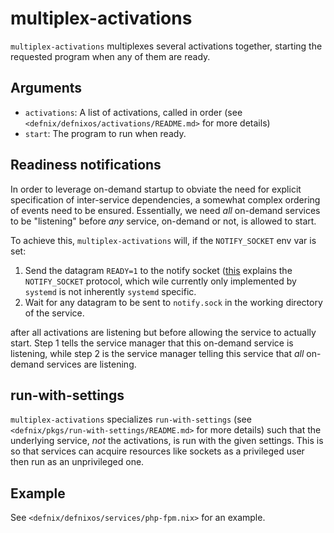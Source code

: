 multiplex-activations
======================

`multiplex-activations` multiplexes several activations together, starting
the requested program when any of them are ready.

Arguments
----------

* `activations`: A list of activations, called in order (see
  `<defnix/defnixos/activations/README.md>` for more details)
* `start`: The program to run when ready.

Readiness notifications
-----------------------

In order to leverage on-demand startup to obviate the need for explicit
specification of inter-service dependencies, a somewhat complex ordering
of events need to be ensured. Essentially, we need *all* on-demand services
to be "listening" before *any* service, on-demand or not, is allowed to start.

To achieve this, `multiplex-activations` will, if the `NOTIFY_SOCKET` env var
is set:

1. Send the datagram `READY=1` to the notify socket ([this][1] explains the
   `NOTIFY_SOCKET` protocol, which wile currently only implemented by `systemd`
   is not inherently `systemd` specific.
2. Wait for any datagram to be sent to `notify.sock` in the working directory
   of the service.

after all activations are listening but before allowing the service to actually
start. Step 1 tells the service manager that this on-demand service is
listening, while step 2 is the service manager telling this service that *all*
on-demand services are listening.

run-with-settings
------------------

`multiplex-activations` specializes `run-with-settings`
(see `<defnix/pkgs/run-with-settings/README.md>` for more details) such that
the underlying service, *not* the activations, is run with the given settings.
This is so that services can acquire resources like sockets as a privileged
user then run as an unprivileged one.

Example
--------

See `<defnix/defnixos/services/php-fpm.nix>` for an example.

[1]: http://www.freedesktop.org/software/systemd/man/sd_notify.html
